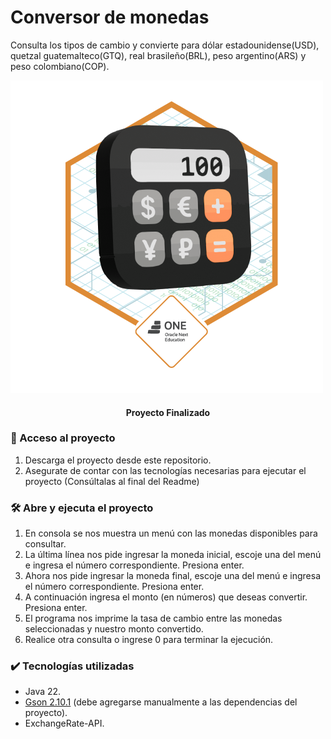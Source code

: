<h1>Conversor de monedas</h1>
<p>Consulta los tipos de cambio y convierte para dólar estadounidense(USD), quetzal guatemalteco(GTQ), real brasileño(BRL), peso argentino(ARS) y peso colombiano(COP).</p>

<img src="conversor_badge.png">
<h4 align="center">Proyecto Finalizado</h4>

<h3>📁 Acceso al proyecto</h3>
<ol>
  <li>Descarga el proyecto desde este repositorio.</li>
  <li>Asegurate de contar con las tecnologías necesarias para ejecutar el proyecto (Consúltalas al final del Readme)</li>
</ol>

<h3>🛠️ Abre y ejecuta el proyecto</h3>
<ol>
  <li>En consola se nos muestra un menú con las monedas disponibles para consultar.</li>
  <li>La última línea nos pide ingresar la moneda inicial, escoje una del menú e ingresa el número correspondiente. Presiona enter.</li>  
  <li>Ahora nos pide ingresar la moneda final, escoje una del menú e ingresa el número correspondiente. Presiona enter.</li>
  <li>A continuación ingresa el monto (en números) que deseas convertir. Presiona enter. </li>
  <li>El programa nos imprime la tasa de cambio entre las monedas seleccionadas y nuestro monto convertido.</li>
  <li>Realice otra consulta o ingrese 0 para terminar la ejecución.</li>
</ol>

<h3>✔️ Tecnologías utilizadas</h3>
<ul>
  <li>Java 22.</li>
  <li><a href="https://mvnrepository.com/artifact/com.google.code.gson/gson/2.10.1">Gson 2.10.1</a> (debe agregarse manualmente a las dependencias del proyecto).</li>
  <li>ExchangeRate-API.</li>
</ul>
